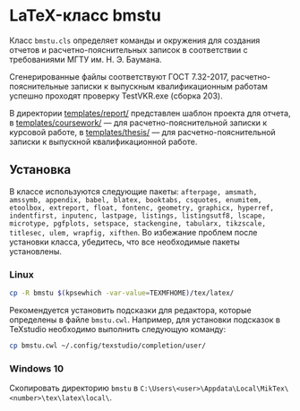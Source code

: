 # LaTeX-класс bmstu

Класс `bmstu.cls` определяет команды и окружения для создания отчетов и расчетно-пояснительных записок в соответствии с требованиями МГТУ им. Н. Э. Баумана.

Сгенерированные файлы соответствуют ГОСТ 7.32-2017, расчетно-пояснительные записки к выпускным квалификационным работам успешно проходят проверку TestVKR.exe (сборка 203).

В директории [templates/report/](templates/report/) представлен шаблон проекта для отчета, в [templates/coursework/](templates/coursework/) — для расчетно-пояснительной записки к курсовой работе, в [templates/thesis/](templates/thesis/) — для расчетно-пояснительной записки к выпускной квалификационной работе.

## Установка

В классе используются следующие пакеты: ```afterpage, amsmath, amssymb, appendix, babel, blatex, booktabs, csquotes, enumitem, etoolbox, extreport, float, fontenc, geometry, graphicx, hyperref, indentfirst, inputenc, lastpage, listings, listingsutf8, lscape, microtype, pgfplots, setspace, stackengine, tabularx, tikzscale, titlesec, ulem, wrapfig, xifthen```. Во избежание проблем после установки класса, убедитесь, что все необходимые пакеты установлены.

### Linux

```bash
cp -R bmstu $(kpsewhich -var-value=TEXMFHOME)/tex/latex/
```

Рекомендуется установить подсказки для редактора, которые определены в файле `bmstu.cwl`. Например, для установки подсказок в TeXstudio необходимо выполнить следующую команду:
```bash
cp bmstu.cwl ~/.config/texstudio/completion/user/
```

### Windows 10

Скопировать директорию `bmstu` в `C:\Users\<user>\Appdata\Local\MikTex\<number>\tex\latex\local\`.
